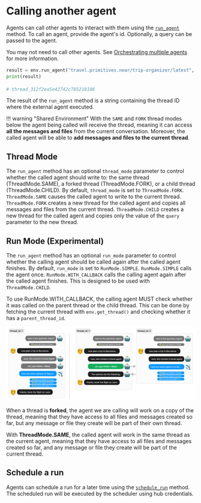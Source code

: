 # Calling another agent

Agents can call other agents to interact with them using the [`run_agent`](../../api.md#nearai.agents.environment.Environment.run_agent) method.
To call an agent, provide the agent's id. Optionally, a query can be passed to the agent.

You may not need to call other agents. See [Orchestrating multiple agents](../orchestration.md) for more information.

```python
result = env.run_agent("travel.primitives.near/trip-organizer/latest", query="Plan a two-day trip to Buenos Aires")
print(result)

# thread_312f2ea5e42742c785218106
```

The result of the `run_agent` method is a string containing the thread ID where the external agent executed.

!!! warning "Shared Environment"
    With the `SAME` and `FORK` thread modes below the agent being called will receive the thread, 
    meaning it can access **all the messages and files** from the current conversation. 
    Moreover, the called agent will be able to **add messages and files to the current thread**.

## Thread Mode
The `run_agent` method has an optional `thread_mode` parameter to control whether the called agent should 
write to: the same thread (ThreadMode.SAME), a forked thread (ThreadMode.FORK), or a child thread (ThreadMode.CHILD).
By default, `thread_mode` is set to `ThreadMode.FORK`.
`ThreadMode.SAME` causes the called agent to write to the current thread.
`ThreadMode.FORK` creates a new thread for the called agent and copies all messages and files from the current thread.
`ThreadMode.CHILD` creates a new thread for the called agent and copies only the value of the `query` parameter to the new thread.

## Run Mode (Experimental)
The `run_agent` method has an optional `run_mode` parameter to control whether the calling agent should be called again
after the called agent finishes. By default, `run_mode` is set to `RunMode.SIMPLE`.
`RunMode.SIMPLE` calls the agent once.
`RunMode.WITH_CALLBACK` calls the calling agent again after the called agent finishes. This is designed to be used with  `ThreadMode.CHILD`.

To use RunMode.WITH_CALLBACK, the calling agent MUST check whether it was called on the parent thread or the child thread.
This can be done by fetching the current thread with `env.get_thread()` and checking whether it has a `parent_thread_id`.

![alt text](../../assets/agents/call-agent.png)

When a thread is **forked**, the agent we are calling will work on a copy of the thread, meaning that they have access to all files and messages created so far, but any message or file they create will be part of their own thread.

With **ThreadMode.SAME**, the called agent will work in the same thread as the current agent, meaning that they have access to all files and messages created so far, and any message or file they create will be part of the current thread.

## Schedule a run
Agents can schedule a run for a later time using the [`schedule_run`](../../api.md#nearai.agents.environment.Environment.schedule_run) method. The scheduled run will be executed
 by the scheduler using hub credentials.
